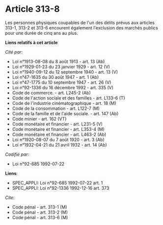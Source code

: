 # Article 313-8

Les personnes physiques coupables de l'un des délits prévus aux articles 313-1, 313-2 et 313-6 encourent également
l'exclusion des marchés publics pour une durée de cinq ans au plus.

**Liens relatifs à cet article**

_Cité par_:

  - Loi n°1913-08-08 du 8 août 1913 - art. 13 (Ab)
  - Loi n°1929-01-23 du 23 janvier 1929 - art. 12 (V)
  - Loi n°1940-09-12 du 12 septembre 1940 - art. 13 (V)
  - Loi n°47-1635 du 30 août 1947 - art. 1 (Ab)
  - Loi n°47-1775 du 10 septembre 1947 - art. 26 (V)
  - Loi n°92-1336 du 16 décembre 1992 - art. 335 (V)
  - Code de commerce. - art. L245-2 (Ab)
  - Code de l'action sociale et des familles - art. L133-6 (T)
  - Code de l'industrie cinématographique - art. 18 (M)
  - Code de la consommation - art. L122-7 (M)
  - Code de la famille et de l'aide sociale. - art. 147 (Ab)
  - Code minier - art. 162 (VT)
  - Code monétaire et financier - art. L231-5 (V)
  - Code monétaire et financier - art. L353-4 (M)
  - Code monétaire et financier - art. L463-2 (Ab)
  - Loi n°1920-08-07 du 7 août 1920 - art. 3 (Ab)
  - Loi n°1932-04-21 du 21 avril 1932 - art. 14 (Ab)

_Codifié par_:

  - Loi n°92-685 1992-07-22

**Liens**:

  - SPEC_APPLI: Loi n°92-685 1992-07-22 art. 1
  - SPEC_APPLI: Loi n°92-1336 1992-12-16 art. 373

_Cite_:

  - Code pénal - art. 313-1 (M)
  - Code pénal - art. 313-2 (M)
  - Code pénal - art. 313-6 (M)

